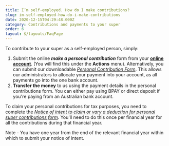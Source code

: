 ```yaml
---
title: I’m self-employed. How do I make contributions?
slug: im-self-employed-how-do-i-make-contributions
date: 2020-12-15T04:29:48.000Z
category: Contributions and payments to your super
order: 6
layout: $/layouts/FaqPage
---
```

To contribute to your super as a self-employed person, simply:

1. Submit the online ***make a personal contribution*** form from your **[online account](https://my.futuresuper.com.au/)**. (You will find this under the **Actions** menu). Alternatively, you can submit our downloadable *[Personal Contribution Form](https://www.futuresuper.com.au/personalcontributionsform)*. This allows our administrators to allocate your payment into your account, as all payments go into the one bank account.
2. **Transfer the money** to us using the payment details in the personal contributions form. You can either pay using BPAY or direct deposit if you're paying from an Australian bank account. 

To claim your personal contributions for tax purposes, you need to complete the *[Notice of intent to claim or vary a deduction for personal super contributions form](https://www.ato.gov.au/Forms/Notice-of-intent-to-claim-or-vary-a-deduction-for-personal-super-contributions/)*. You'll need to do this once per financial year for all the contributions during that financial year.

Note - You have one year from the end of the relevant financial year within which to submit your notice of intent.
